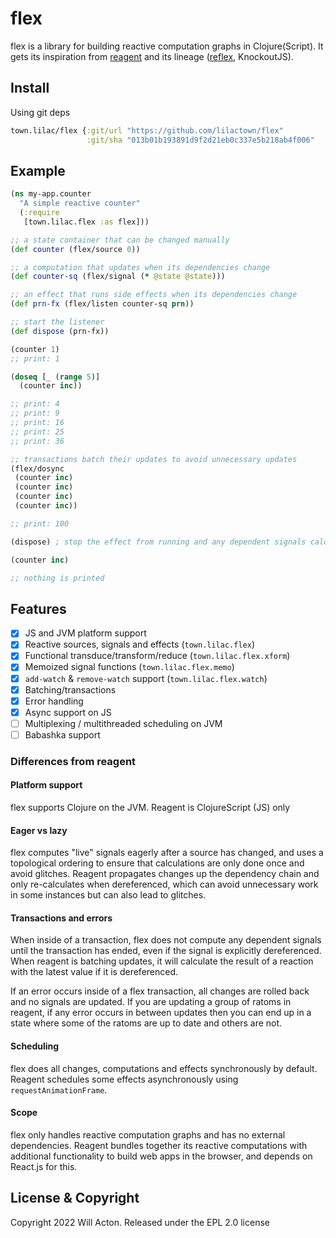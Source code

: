 # flex

flex is a library for building reactive computation graphs in Clojure(Script).
It gets its inspiration from [reagent](https://github.com/reagent-project/reagent)
and its lineage ([reflex](https://github.com/lynaghk/reflex), KnockoutJS).

## Install

Using git deps

```clojure
town.lilac/flex {:git/url "https://github.com/lilactown/flex"
                 :git/sha "013b01b193891d9f2d21eb0c337e5b218ab4f006"
```

## Example

```clojure
(ns my-app.counter
  "A simple reactive counter"
  (:require
   [town.lilac.flex :as flex]))

;; a state container that can be changed manually
(def counter (flex/source 0))

;; a computation that updates when its dependencies change
(def counter-sq (flex/signal (* @state @state)))

;; an effect that runs side effects when its dependencies change
(def prn-fx (flex/listen counter-sq prn))

;; start the listener
(def dispose (prn-fx))

(counter 1)
;; print: 1

(doseq [_ (range 5)]
  (counter inc))

;; print: 4
;; print: 9
;; print: 16
;; print: 25
;; print: 36

;; transactions batch their updates to avoid unnecessary updates
(flex/dosync
 (counter inc)
 (counter inc)
 (counter inc)
 (counter inc))

;; print: 100

(dispose) ; stop the effect from running and any dependent signals calculating

(counter inc)

;; nothing is printed
```

## Features

- [x] JS and JVM platform support
- [x] Reactive sources, signals and effects (`town.lilac.flex`)
- [x] Functional transduce/transform/reduce (`town.lilac.flex.xform`)
- [x] Memoized signal functions (`town.lilac.flex.memo`)
- [x] `add-watch` & `remove-watch` support (`town.lilac.flex.watch`)
- [x] Batching/transactions
- [x] Error handling
- [x] Async support on JS
- [ ] Multiplexing / multithreaded scheduling on JVM
- [ ] Babashka support

### Differences from reagent

#### Platform support

flex supports Clojure on the JVM. Reagent is ClojureScript (JS) only

#### Eager vs lazy

flex computes "live" signals eagerly after a source has changed, and uses a
topological ordering to ensure that calculations are only done once and avoid
glitches. Reagent propagates changes up the dependency chain and only
re-calculates when dereferenced, which can avoid unnecessary work in some
instances but can also lead to glitches.

#### Transactions and errors

When inside of a transaction, flex does not compute any dependent signals until
the transaction has ended, even if the signal is explicitly dereferenced.
When reagent is batching updates, it will calculate the result of a reaction
with the latest value if it is dereferenced.

If an error occurs inside of a flex transaction, all changes are rolled back and
no signals are updated. If you are updating a group of ratoms in reagent, if any
error occurs in between updates then you can end up in a state where some of the
ratoms are up to date and others are not.

#### Scheduling

flex does all changes, computations and effects synchronously by default.
Reagent schedules some effects asynchronously using `requestAnimationFrame`.

#### Scope

flex only handles reactive computation graphs and has no external dependencies.
Reagent bundles together its reactive computations with additional functionality
to build web apps in the browser, and depends on React.js for this.

## License & Copyright

Copyright 2022 Will Acton. Released under the EPL 2.0 license
